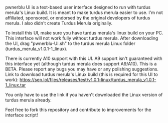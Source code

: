 pwnerblu UI is a text-based user interface designed to run with turdus merula's Linux build.
It is meant to make turdus merula easier to use. I'm not affiliated, sponsored, or endorsed by the original developers of turdus merula.
I also didn't create Turdus Merula originally.

To install this UI, make sure you have turdus merula's linux build on your PC. This interface will not work fully without turdus merula.
After downloading the UI, drag "pwnerblu-UI.sh" to the turdus merula Linux folder (turdus_merula_v1.0.1-1_linux).

There is currently A10 support with this UI. A9 support isn't guaranteed with this interface yet (although turdus merula does support A9/A10).
This is a BETA. Please report any bugs you may have or any polishing suggestions.
Link to download turdus merula's Linux build (this is required for this UI to work): https://sep.lol/files/releases/test/v1.0.1-linux/turdus_merula_v1.0.1-1_linux.tar

You only have to use the link if you haven't downloaded the Linux version of turdus merula already.

Feel free to fork this repository and contribute to improvements for the interface script!
